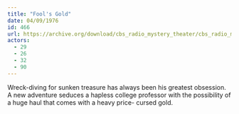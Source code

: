 ```yaml
---
title: "Fool's Gold"
date: 04/09/1976
id: 466
url: https://archive.org/download/cbs_radio_mystery_theater/cbs_radio_mystery_theater-0451-0500.zip/cbs_radio_mystery_theater-0451-0500%2Fcbsrmt_0466_fools_gold.mp3
actors:
  - 29
  - 26
  - 32
  - 90
---
```

Wreck-diving for sunken treasure has always been his greatest obsession. A new adventure seduces a hapless college professor with the possibility of a huge haul that comes with a heavy price- cursed gold.